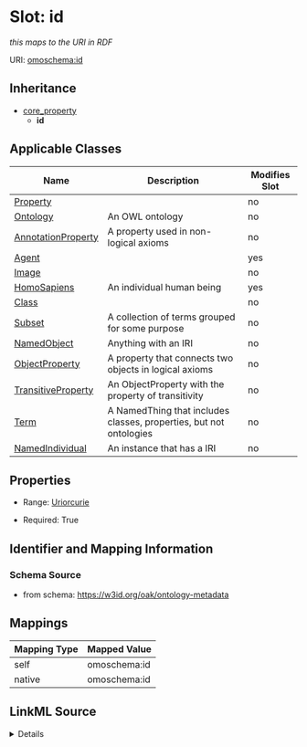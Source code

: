 

# Slot: id


_this maps to the URI in RDF_





URI: [omoschema:id](https://w3id.org/oak/ontology-metadata/id)




## Inheritance

* [core_property](core_property.md)
    * **id**






## Applicable Classes

| Name | Description | Modifies Slot |
| --- | --- | --- |
| [Property](Property.md) |  |  no  |
| [Ontology](Ontology.md) | An OWL ontology |  no  |
| [AnnotationProperty](AnnotationProperty.md) | A property used in non-logical axioms |  no  |
| [Agent](Agent.md) |  |  yes  |
| [Image](Image.md) |  |  no  |
| [HomoSapiens](HomoSapiens.md) | An individual human being |  yes  |
| [Class](Class.md) |  |  no  |
| [Subset](Subset.md) | A collection of terms grouped for some purpose |  no  |
| [NamedObject](NamedObject.md) | Anything with an IRI |  no  |
| [ObjectProperty](ObjectProperty.md) | A property that connects two objects in logical axioms |  no  |
| [TransitiveProperty](TransitiveProperty.md) | An ObjectProperty with the property of transitivity |  no  |
| [Term](Term.md) | A NamedThing that includes classes, properties, but not ontologies |  no  |
| [NamedIndividual](NamedIndividual.md) | An instance that has a IRI |  no  |







## Properties

* Range: [Uriorcurie](Uriorcurie.md)

* Required: True





## Identifier and Mapping Information







### Schema Source


* from schema: https://w3id.org/oak/ontology-metadata




## Mappings

| Mapping Type | Mapped Value |
| ---  | ---  |
| self | omoschema:id |
| native | omoschema:id |




## LinkML Source

<details>
```yaml
name: id
description: this maps to the URI in RDF
from_schema: https://w3id.org/oak/ontology-metadata
rank: 1000
is_a: core_property
identifier: true
alias: id
domain_of:
- NamedObject
range: uriorcurie
required: true

```
</details>